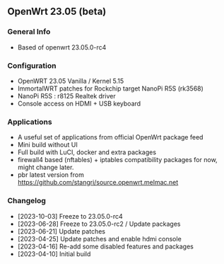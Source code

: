 ## OpenWrt 23.05 (beta)

### General Info
- Based of openwrt 23.05.0-rc4

### Configuration
- OpenWRT 23.05 Vanilla / Kernel 5.15
- ImmortalWRT patches for Rockchip target NanoPi R5S (rk3568)
- NanoPi R5S : r8125 Realtek driver
- Console access on HDMI + USB keyboard

### Applications
- A useful set of applications from official OpenWrt package feed
- Mini build without UI
- Full build with LuCI, docker and extra packages
- firewall4 based (nftables) + iptables compatibility packages for now, might change later.
- pbr latest version from https://github.com/stangri/source.openwrt.melmac.net

### Changelog
- [2023-10-03] Freeze to 23.05.0-rc4
- [2023-06-28] Freeze to 23.05.0-rc2 / Update packages
- [2023-06-21] Update patches
- [2023-04-25] Update patches and enable hdmi console
- [2023-04-16] Re-add some disabled features and packages
- [2023-04-10] Initial build
